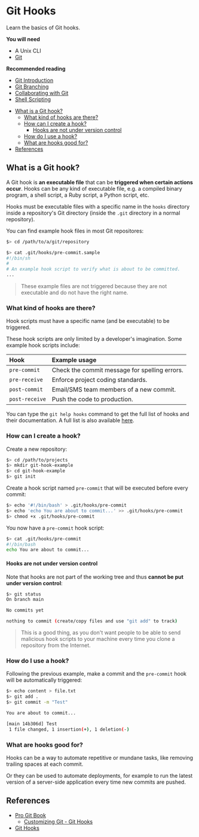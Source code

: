 # Git Hooks

Learn the basics of Git hooks.

<!-- slide-include ../../BANNER.md -->

**You will need**

* A Unix CLI
* [Git][git]

**Recommended reading**

* [Git Introduction](../git/)
* [Git Branching](../git-branching/)
* [Collaborating with Git](../git-collaborating/)
* [Shell Scripting](../shell-scripting/)

<!-- START doctoc generated TOC please keep comment here to allow auto update -->
<!-- DON'T EDIT THIS SECTION, INSTEAD RE-RUN doctoc TO UPDATE -->

- [What is a Git hook?](#what-is-a-git-hook)
  - [What kind of hooks are there?](#what-kind-of-hooks-are-there)
  - [How can I create a hook?](#how-can-i-create-a-hook)
    - [Hooks are not under version control](#hooks-are-not-under-version-control)
  - [How do I use a hook?](#how-do-i-use-a-hook)
  - [What are hooks good for?](#what-are-hooks-good-for)
- [References](#references)

<!-- END doctoc generated TOC please keep comment here to allow auto update -->



## What is a Git hook?

A Git hook is **an executable file** that can be **triggered when certain
actions occur**. Hooks can be any kind of executable file, e.g. a compiled
binary program, a shell script, a Ruby script, a Python script, etc.

Hooks must be executable files with a specific name in the `hooks` directory
inside a repository's Git directory (inside the `.git` directory in a normal
repository).

You can find example hook files in most Git repositores:

```bash
$> cd /path/to/a/git/repository

$> cat .git/hooks/pre-commit.sample
#!/bin/sh
#
# An example hook script to verify what is about to be committed.
...
```

> These example files are not triggered because they are not executable and do not have the right name.

### What kind of hooks are there?

Hook scripts must have a specific name (and be executable) to be triggered.

These hook scripts are only limited by a developer's imagination.
Some example hook scripts include:

Hook           | Example usage
:---           | :---
`pre-commit`   | Check the commit message for spelling errors.
`pre-receive`  | Enforce project coding standards.
`post-commit`  | Email/SMS team members of a new commit.
`post-receive` | Push the code to production.

You can type the `git help hooks` command to get the full list of hooks and their documentation.
A full list is also available [here][git-hooks].

### How can I create a hook?

Create a new repository:

```bash
$> cd /path/to/projects
$> mkdir git-hook-example
$> cd git-hook-example
$> git init
```

Create a hook script named `pre-commit` that will be executed before every commit:

```bash
$> echo '#!/bin/bash' > .git/hooks/pre-commit
$> echo 'echo You are about to commit...' >> .git/hooks/pre-commit
$> chmod +x .git/hooks/pre-commit
```

You now have a `pre-commit` hook script:

```bash
$> cat .git/hooks/pre-commit
#!/bin/bash
echo You are about to commit...
```

#### Hooks are not under version control

Note that hooks are not part of the working tree and thus **cannot be put under version control**:

```bash
$> git status
On branch main

No commits yet

nothing to commit (create/copy files and use "git add" to track)
```

> This is a good thing, as you don't want people to be able to send malicious hook scripts to your machine
> every time you clone a repository from the Internet.

### How do I use a hook?

Following the previous example, make a commit and the `pre-commit` hook will be automatically triggered:

```bash
$> echo content > file.txt
$> git add .
$> git commit -m "Test"

You are about to commit...

[main 14b306d] Test
 1 file changed, 1 insertion(+), 1 deletion(-)
```

### What are hooks good for?

Hooks can be a way to automate repetitive or mundane tasks,
like removing trailing spaces at each commit.

Or they can be used to automate deployments,
for example to run the latest version of a server-side application every time new commits are pushed.



## References

* [Pro Git Book](https://git-scm.com/book/en/v2)
  * [Customizing Git - Git Hooks](https://git-scm.com/book/en/v2/Customizing-Git-Git-Hooks)
* [Git Hooks][git-hooks]





[git]: https://git-scm.com
[git-hooks]: https://githooks.com
